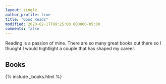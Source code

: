 ```yaml
---
layout: single
author_profile: true 
title: "Good Reads"
modified: 2020-02-17T09:25:00.000000-05:00
comments: false
---
```


Reading is a passion of mine. There are so many great books out there so I thuoght I would hightlight a couple that has shaped my career.


## Books 

{% include _books.html %}
